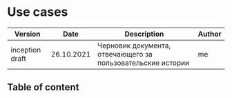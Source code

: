 # Use cases <!-- omit in toc -->
|Version|Date|Description|Author|
|---|---|---|---|
|inception draft|26.10.2021|Черновик документа, отвечающего за пользовательские истории|me|

## Table of content <!-- omit in toc -->